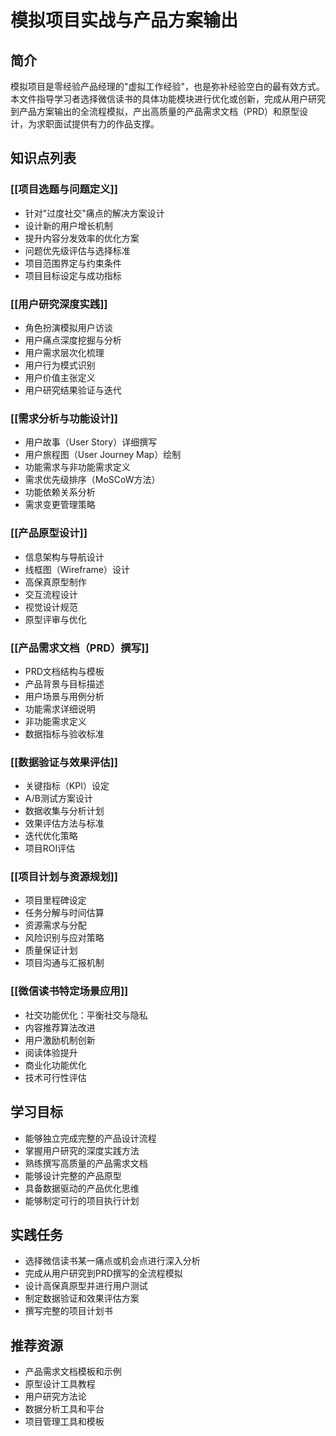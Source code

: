 # 模拟项目实战与产品方案输出

## 简介
模拟项目是零经验产品经理的"虚拟工作经验"，也是弥补经验空白的最有效方式。本文件指导学习者选择微信读书的具体功能模块进行优化或创新，完成从用户研究到产品方案输出的全流程模拟，产出高质量的产品需求文档（PRD）和原型设计，为求职面试提供有力的作品支撑。

## 知识点列表

### [[项目选题与问题定义]]
- 针对"过度社交"痛点的解决方案设计
- 设计新的用户增长机制
- 提升内容分发效率的优化方案
- 问题优先级评估与选择标准
- 项目范围界定与约束条件
- 项目目标设定与成功指标

### [[用户研究深度实践]]
- 角色扮演模拟用户访谈
- 用户痛点深度挖掘与分析
- 用户需求层次化梳理
- 用户行为模式识别
- 用户价值主张定义
- 用户研究结果验证与迭代

### [[需求分析与功能设计]]
- 用户故事（User Story）详细撰写
- 用户旅程图（User Journey Map）绘制
- 功能需求与非功能需求定义
- 需求优先级排序（MoSCoW方法）
- 功能依赖关系分析
- 需求变更管理策略

### [[产品原型设计]]
- 信息架构与导航设计
- 线框图（Wireframe）设计
- 高保真原型制作
- 交互流程设计
- 视觉设计规范
- 原型评审与优化

### [[产品需求文档（PRD）撰写]]
- PRD文档结构与模板
- 产品背景与目标描述
- 用户场景与用例分析
- 功能需求详细说明
- 非功能需求定义
- 数据指标与验收标准

### [[数据验证与效果评估]]
- 关键指标（KPI）设定
- A/B测试方案设计
- 数据收集与分析计划
- 效果评估方法与标准
- 迭代优化策略
- 项目ROI评估

### [[项目计划与资源规划]]
- 项目里程碑设定
- 任务分解与时间估算
- 资源需求与分配
- 风险识别与应对策略
- 质量保证计划
- 项目沟通与汇报机制

### [[微信读书特定场景应用]]
- 社交功能优化：平衡社交与隐私
- 内容推荐算法改进
- 用户激励机制创新
- 阅读体验提升
- 商业化功能优化
- 技术可行性评估

## 学习目标
- 能够独立完成完整的产品设计流程
- 掌握用户研究的深度实践方法
- 熟练撰写高质量的产品需求文档
- 能够设计完整的产品原型
- 具备数据驱动的产品优化思维
- 能够制定可行的项目执行计划

## 实践任务
- 选择微信读书某一痛点或机会点进行深入分析
- 完成从用户研究到PRD撰写的全流程模拟
- 设计高保真原型并进行用户测试
- 制定数据验证和效果评估方案
- 撰写完整的项目计划书

## 推荐资源
- 产品需求文档模板和示例
- 原型设计工具教程
- 用户研究方法论
- 数据分析工具和平台
- 项目管理工具和模板
